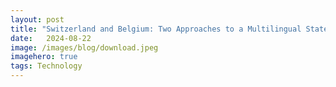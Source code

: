 ```yaml
---
layout:	post
title: "Switzerland and Belgium: Two Approaches to a Multilingual State"
date:	2024-08-22
image: /images/blog/download.jpeg
imagehero: true
tags: Technology
---
```

